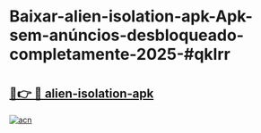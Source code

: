 # Baixar-alien-isolation-apk-Apk-sem-anúncios-desbloqueado-completamente-2025-#qklrr

# <h2><a href="https://ainizakaria.my?title=alien-isolation-apk&ref=24M">🔗👉 🔴 alien-isolation-apk</a></h2>

[![acn](https://github.com/user-attachments/assets/0f9c940e-d8b0-45ae-aac7-cd30a18b3e1c)](https://ainizakaria.my?title=alien-isolation-apk&ref=24M)

